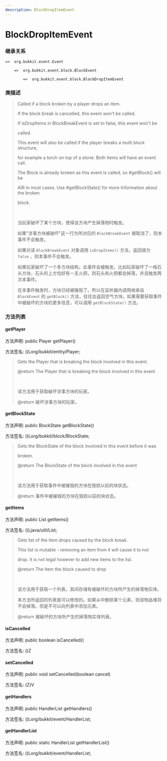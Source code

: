 ```yaml
---
description: BlockDropItemEvent
---
```


# BlockDropItemEvent

### 继承关系

    =>  org.bukkit.event.Event

        =>  org.bukkit.event.block.BlockEvent

            =>  org.bukkit.event.block.BlockDropItemEvent

### 类描述

> Called if a block broken by a player drops an item.
> 
> If the block break is cancelled, this event won't be called.
> 
> If isDropItems in BlockBreakEvent is set to false, this event won't be
> 
> called.
> 
> This event will also be called if the player breaks a multi block structure,
> 
> for example a torch on top of a stone. Both items will have an event call.
> 
> The Block is already broken as this event is called, so #getBlock() will be
> 
> AIR in most cases. Use #getBlockState() for more Information about the broken
> 
> block.
> 
> <br>
> 
> 当玩家破坏了某个方块，使得该方块产生掉落物时触发。
> 
> 如果“涉事方块被破坏”这一行为所对应的 `BlockBreakEvent` 被取消了，则本事件不会触发。
> 
> 如果对该 `BlockBreakEvent` 对象调用 `isDropItems()` 方法，返回值为 `false` ，则本事件不会触发。
> 
> 如果玩家破坏了一个多方块结构，此事件会被触发。比如玩家破坏了一格石头方块，石头的上方恰好有一支火把，则石头和火把都会掉落，并且触发两次本事件。
> 
> 在本事件触发时，方块已经被摧毁了。所以在监听器内调用继承自 `BlockEvent` 的 `getBlock()` 方法，往往会返回空气方块。如果需要获取事件中被破坏的方块的更多信息，可以调用 `getBlockState()` 方法。

### 方法列表

#### getPlayer

方法声明: public Player getPlayer()

方法签名: ()Lorg/bukkit/entity/Player;

> Gets the Player that is breaking the block involved in this event.
> 
> @return The Player that is breaking the block involved in this event
> 
> <br>
> 
> 该方法用于获取破坏涉事方块的玩家。
> 
> @return 破坏涉事方块的玩家。

#### getBlockState

方法声明: public BlockState getBlockState()

方法签名: ()Lorg/bukkit/block/BlockState;

> Gets the BlockState of the block involved in this event before it was
> 
> broken.
> 
> @return The BlockState of the block involved in this event
> 
> <br>
> 
> 该方法用于获取事件中被摧毁的方块在毁损以前的块状态。
> 
> @return 事件中被摧毁的方块在毁损以前的块状态。

#### getItems

方法声明: public List<Item> getItems()

方法签名: ()Ljava/util/List;

> Gets list of the Item drops caused by the block break.
> 
> This list is mutable - removing an item from it will cause it to not
> 
> drop. It is not legal however to add new items to the list.
> 
> @return The Item the block caused to drop
> 
> <br>
> 
> 该方法用于获取一个列表，其间存储有被破坏的方块所产生的掉落物实体。
> 
> 本方法所返回的列表是可以修改的。如果从中删除某个元素，则该物品堆将不会掉落。但是不可以向列表中添加元素。
> 
> @return 被破坏的方块所产生的掉落物实体列表。

#### isCancelled

方法声明: public boolean isCancelled()

方法签名: ()Z

#### setCancelled

方法声明: public void setCancelled(boolean cancel)

方法签名: (Z)V

#### getHandlers

方法声明: public HandlerList getHandlers()

方法签名: ()Lorg/bukkit/event/HandlerList;

#### getHandlerList

方法声明: public static HandlerList getHandlerList()

方法签名: ()Lorg/bukkit/event/HandlerList;